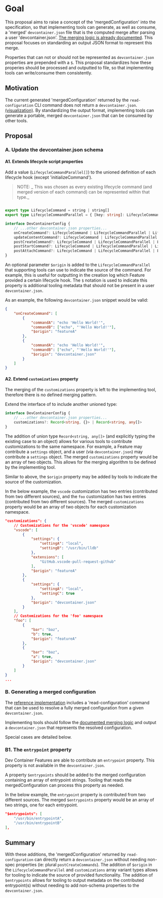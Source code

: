 # Goal

This proposal aims to raise a concept of the 'mergedConfiguration' into the specification, so that implementing tools can generate, as well as consume, a 'merged' `devcontainer.json` file that is the computed merge after parsing a user 'devcontainer.json'.  [The merging logic is already documented](https://containers.dev/implementors/spec/#merge-logic). This proposal focuses on standarding an output JSON format to represent this merge.

Properties that can not or should not be represented as `devcontainer.json` properties are prepended with a `$`.  This proposal standardizes how these properies should be processed and outputted to file, so that implementing tools can write/consume them consistently.

## Motivation

The current generated 'mergedConfiguration' returned by the `read-configuration` CLI command does not return a `devcontainer.json`. [(visualization)](https://github.com/devcontainers/cli/pull/390#issuecomment-1430190326).  By standardizing the output format, implementing tools can generate a portable, merged `devcontainer.json` that can be consumed by other tools.

## Proposal

### A. Update the devcontainer.json schema

#### A1. Extends lifecycle script properties

Add a value (`LifecycleCommandParallel[]`) to the unioned definition of each lifecycle hook (except 'initializeCommand').

> NOTE: _ This was chosen as every existing lifecycle command (and merged version of each command) can be represented within that type._

```typescript

export type LifecycleCommand = string | string[]
export type LifecycleCommandParallel = { [key: string]: LifecycleCommand; $origin?: string };

interface DevContainerConfig {
    // ...other devcontainer.json properties...
	onCreateCommand?: LifecycleCommand | LifecycleCommandParallel | LifecycleCommandParallel[]
	updateContentCommand?: LifecycleCommand | LifecycleCommandParallel | LifecycleCommandParallel[]
	postCreateCommand?: LifecycleCommand | LifecycleCommandParallel | LifecycleCommandParallel[]
	postStartCommand?: LifecycleCommand | LifecycleCommandParallel | LifecycleCommandParallel[]
	postAttachCommand?: LifecycleCommand | LifecycleCommandParallel | LifecycleCommandParallel[]
}
```

An optional parameter `$origin` is added to the `LifecycleCommandParallel` that supporting tools can use to indicate the source of the command.  For example, this is useful for outputting in the creation log which Feature provided a certain lifecycle hook.  The `$` notation is used to indicate this property is additional tooling metadata that should not be present in a user `devcontainer.json`.

As an example, the following `devcontainer.json` snippet would be valid:

```json
{
	"onCreateCommand": [
		{
			"commandA": "echo 'Hello World!'",
			"commandB": ["echo", "'Hello World!'"],
			"$origin": "featureA"
		},
		{
			"commandA": "echo 'Hello World!'",
			"commandB": ["echo", "'Hello World!'"],
			"$origin": "devcontainer.json"
		}
	]
}
```

#### A2. Extend `customizations` property

The merging of the `customizations` property is left to the implementing tool, therefore there is no defined merging pattern. 

Extend the interface of to include another unioned type:

```typescript
interface DevContainerConfig {
	// ...other devcontainer.json properties...
	customizations?: Record<string, {}> | Record<string, any[]>
}
```

The addition of union type `Record<string, any[]>` (and explicitly typing the existing case to an object) allows for various tools to contribute customizations to the same namespace.  For example, a Feature may contribute a `settings` object, and a user (via `devcontainer.json`) may contribute a `settings` object.  The merged `customizations` property would be an array of two objects.  This allows for the merging algorithm to be defined by the implementing tool.

Similar to above, the `$origin` property may be added by tools to indicate the source of the customization.

In the below example, the `vscode` customization has two entries (contributed from two different sources), and the `foo` customization has two entries (contributed from two different sources).  The merged `customizations` property would be an array of two objects for each customization namespace.

```json
"customizations": {
	// Customizations for the 'vscode' namespace
	"vscode": [
		{
			"settings": {
				"settingA": "local",
				"settingB": "/usr/bin/lldb"
			},
			"extensions": [
				"GitHub.vscode-pull-request-github"
			],
			"$origin": "featureA"
		},
		{
			"settings": {
				"settingA": "local",
				"settingC": true
			},
			"$origin": "devcontainer.json"
		}
	],
	// Customizations for the 'foo' namespace
	"foo": [
		{
			"bar": "baz",
			"b": true,
			"$origin": "featureA"
		},
		{
			"bar": "baz",
			"a": true,
			"$origin": "devcontainer.json"
		}
	]
}
...
```

### B. Generating a merged configuration

The [reference implementation](https://github.com/devcontainers/cli) includes a 'read-configuration' command that can be used to resolve a fully merged configuration from a given `devcontainer.json`.

Implementing tools should follow the [documented merging logic](https://containers.dev/implementors/spec/#merge-logic) and output a `devcontainer.json` that represents the resolved configuration.

Special cases are detailed below.

### B1. The `entrypoint` property

Dev Container Features are able to contribute an `entrypoint` property. This property is not available in the `devcontainer.json`.

A property `$entrypoints` should be added to the merged configuration containing an array of entrypoint strings.  Tooling that reads the mergedConfiguration can process this property as needed.

In the below example, the `entrypoint` property is contributed from two different sources.  The merged `$entrypoints` property would be an array of two strings, one for each entrypoint.

```json
"$entrypoints": [
	"/usr/bin/entrypointA",
	"/usr/bin/entrypointB"
],
```

## Summary

With these additions, the 'mergedConfiguration' returned by `read-configuration` can directly return a `devcontainer.json` without needing non-spec properties (ie: plural `postCreateCommands`).  The addition of `$origin` in the `LifecycleCommandParallel` and `customizations` array variant types allows for tooling to indicate the source of provided functionality.  The addition of `$entrypoints` allows for tooling to output metadata on the contributed entrypoint(s) without needing to add non-schema properties to the `devcontainer.json`.

